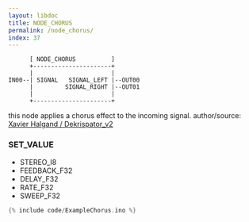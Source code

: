 ```yaml
---
layout: libdoc
title: NODE_CHORUS
permalink: /node_chorus/
index: 37
---
```


          [ NODE_CHORUS          ]       
          +----------------------+       
          |                      |       
    IN00--| SIGNAL   SIGNAL_LEFT |--OUT00
          |         SIGNAL_RIGHT |--OUT01
          |                      |       
          +----------------------+       

this node applies a chorus effect to the incoming signal. author/source: [Xavier Halgand / Dekrispator_v2](https://github.com/MrBlueXav/Dekrispator_v2)

### SET_VALUE

- STEREO_I8
- FEEDBACK_F32
- DELAY_F32
- RATE_F32
- SWEEP_F32


```c
{% include code/ExampleChorus.ino %}
```

